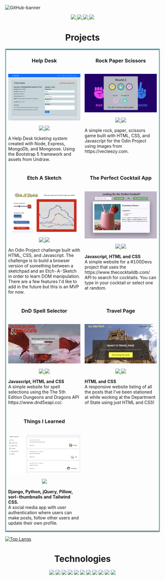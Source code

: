 ![GitHub-banner](https://user-images.githubusercontent.com/19597150/170040589-92e5d106-719b-4455-b7b2-4bf69279f52e.jpeg)

<p align="center">
  <a href="https://nancychaudhry.com" target="_blank">
    <img
      src="https://img.shields.io/static/v1?label=|&message=WEBSITE&color=23555f&style=plastic&logo=react&logo-color=white" />
  </a>
  <a href="https://www.linkedin.com/in/nancy-chaudhry14/" target="_blank">
    <img
      src="https://img.shields.io/static/v1?label=|&message=LINKED-IN&color=cdf998&style=plastic&logo=linkedin&logo-color=white" />
  </a>
  <a href="https://twitter.com/Ch14Nancy" target="_blank">
    <img
      src="https://img.shields.io/static/v1?label=|&message=TWITTER&color=23555f&style=plastic&logo=twitter&logo-color=white" />
  </a>
  <a href="https://angel.co/u/nancy-chaudhry" target="_blank">
    <img
      src="https://img.shields.io/static/v1?label=|&message=ANGEL-LIST&color=cdf998&style=plastic&logo=angellist&logo-color=white" />
  </a>
</p>

<h1 align="center">Projects</h1>

<table bordercolor="#66b2b2">
  <tr>
    <td width="50%" valign="top">
      <h3 align="center">Help Desk</h3>
      <br />
      <a href="https://github.com/chaudhryna/help-desk/" target="_blank">
        <img width="100%" alt="help-desk" src="/images/update-ticket.png">
      </a>
      <br />
      <p align="center">
        <a href="https://github.com/chaudhryna/help-desk" target="_blank">
          <img
            src="https://img.shields.io/static/v1?label=|&message=REPO&color=23555f&style=plastic&logo=github&logo-color=white" />
        </a>
        <a href="https://dead-tunic-tuna.cyclic.app" target="_blank">
          <img
            src="https://img.shields.io/static/v1?label=|&message=WEBSITE&color=cdf998&style=plastic&logo=wordpress&logo-color=white" />
        </a>
      </p>
      <p>A Help Desk ticketing system created with Node, Express, MongoDb, and Mongoose. Using the Bootstrap 5 framework and assets from Undraw.</p>
    </td>
    <td width="50%" valign="top">
      <h3 align="center">Rock Paper Scissors</h3>
      <br />
      <a href="https://github.com/chaudhryna/odin-rock-paper-scissors" target="_blank">
        <img width="100%" alt="rock-paper-scissors" src="/images/rock-paper-scissors.png">
      </a>
      <br />
      <p align="center">
        <a href="https://github.com/chaudhryna/odin-rock-paper-scissors" target="_blank">
          <img
            src="https://img.shields.io/static/v1?label=|&message=REPO&color=23555f&style=plastic&logo=github&logo-color=white" />
        </a>
        <a href="https://chaudhryna.github.io/odin-rock-paper-scissors" target="_blank">
          <img
            src="https://img.shields.io/static/v1?label=|&message=WEBSITE&color=cdf998&style=plastic&logo=wordpress&logo-color=white" />
        </a>
      </p>
      <p>A simple rock, paper, scissors game built with HTML, CSS, and Javascript for the Odin Project using images from
        https://vecteezy.com.</p>
    </td>
  </tr>
  <tr>
    <td width="50%" valign="top">
      <h3 align="center">Etch A Sketch</h3>
      <br />
      <a href="https://github.com/chaudhryna/etch-a-sketch" target="_blank">
        <img width="100%" alt="etch-a-sketch" src="/images/etch-a-sketch.png">
      </a>
      <br />
      <p align="center">
        <a href="https://github.com/chaudhryna/etch-a-sketch" target="_blank">
          <img
            src="https://img.shields.io/static/v1?label=|&message=REPO&color=23555f&style=plastic&logo=github&logo-color=white" />
        </a>
        <a href="https://chaudhryna.github.io/etch-a-sketch" target="_blank">
          <img
            src="https://img.shields.io/static/v1?label=|&message=WEBSITE&color=cdf998&style=plastic&logo=wordpress&logo-color=white" />
        </a>
      </p>
      <p>An Odin Project challenge built with HTML, CSS, and Javascript. The challenge is to build a browser version of
        something between a sketchpad and an Etch-A-Sketch in order to learn DOM manipulation. There are a few features I'd like to add in the future but this is an MVP for now.</p>
    </td>
    <td width="50%" valign="top">
      <h3 align="center">The Perfect Cocktail App</h3>
      <br />
      <a target="_blank" href="https://pick-a-cocktail.netlify.app/">
        <img width="100%" alt="perfect-cocktail" src="/images/perfect-cocktail.png">
      </a>
      <br />
      <p align="center">
        <a href="https://github.com/chaudhryna/cocktail-api" target="_blank">
          <img
            src="https://img.shields.io/static/v1?label=|&message=REPO&color=23555f&style=plastic&logo=github&logo-color=white" />
        </a>
        <a href="https://pick-a-cocktail.netlify.app/" target="_blank">
          <img
            src="https://img.shields.io/static/v1?label=|&message=WEBSITE&color=cdf998&style=plastic&logo=wordpress&logo-color=white" />
        </a>
      </p>
      <p><strong>Javascript, HTML and CSS</strong><br /> A simple website for a #100Devs project that uses the
        https://www.thecocktaildb.com/ API to search for cocktails. You can type in your cocktail or select one at
        random.</p>
    </td>
  </tr>
  <tr>
    <td width="50%" valign="top">
      <h3 align="center">DnD Spell Selector</h3>
      <br />
      <a href="https://dnd-spell-selector.netlify.app/" target="_blank">
        <img width="100%" alt="DnD-Spell-Selector" src="/images/DnD-Spell-Selector.png">
      </a>
      <br />
      <p align="center">
        <a href="https://github.com/chaudhryna/DnD-API-Spell-Selector" target="_blank">
          <img
            src="https://img.shields.io/static/v1?label=|&message=REPO&color=23555f&style=plastic&logo=github&logo-color=white" />
        </a>
        <a href="https://dnd-spell-selector.netlify.app/" target="_blank">
          <img
            src="https://img.shields.io/static/v1?label=|&message=WEBSITE&color=cdf998&style=plastic&logo=wordpress&logo-color=white" />
        </a>
      </p>
      <p><strong>Javascript, HTML and CSS</strong> <br />A simple website for spell selections using the The 5th Edition
        Dungeons and Dragons API https://www.dnd5eapi.co/.</p>
    </td>
    <td width="50%" valign="top">
      <h3 align="center">Travel Page</h3>
      <br />
      <a href="https://chaudhryna.github.io/travel-page/" target="_blank">
        <img width="100%" alt="travel-page" src="/images/travel-page.png">
      </a>
      <br />
      <p align="center">
        <a href="https://github.com/chaudhryna/travel-page" target="_blank">
          <img
            src="https://img.shields.io/static/v1?label=|&message=REPO&color=23555f&style=plastic&logo=github&logo-color=white" />
        </a>
        <a href="https://chaudhryna.github.io/travel-page/" target="_blank">
          <img
            src="https://img.shields.io/static/v1?label=|&message=WEBSITE&color=cdf998&style=plastic&logo=wordpress&logo-color=white" />
        </a>
      </p>
      <p><strong>HTML and CSS</strong><br /> A responsive website listing of all the posts that I've been stationed at
        while working at the Department of State using just HTML and CSS!</p>
    </td>
  </tr>
  <tr>
    <td width="50%" valign="top">
      <h3 align="center">Things I Learned</h3>
      <br />
      <a target="_blank" href="https://github.com/chaudhryna/Django201">
        <img width="100%" alt="things-I-learned" src="/images/things-I-learned.png">
      </a>
      <br />
      <p align="center">
        <a href="https://github.com/chaudhryna/Django201" target="_blank">
          <img
            src="https://img.shields.io/static/v1?label=|&message=REPO&color=23555f&style=plastic&logo=github&logo-color=white" />
        </a>
      </p>
      <p><strong>Django, Python, jQuery, Pillow, sorl-thumbnails and Tailwind CSS.</strong><br /> A social media app
        with user authentication where users can make posts, follow other users and update their own profile.</p>
    </td>
     </tr>
    <tr>
</table>

[![Top
Langs](https://github-readme-stats.vercel.app/api/top-langs/?username=chaudhryna&layout=compact)](https://github.com/chaudhryna/github-readme-stats)

<h1 align="center">Technologies</h1>

<p align="center">
  <img src="https://img.shields.io/static/v1?label=|&message=HTML5&color=23555f&style=plastic&logo=html5" />
  <img src="https://img.shields.io/static/v1?label=|&message=CSS3&color=285f65&style=plastic&logo=css3" />
  <img src="https://img.shields.io/static/v1?label=|&message=SASS&color=2b625f&style=plastic&logo=sass" />
  <img src="https://img.shields.io/static/v1?label=|&message=BOOTSTRAP&color=316c5e&style=plastic&logo=bootstrap" />
  <img src="https://img.shields.io/static/v1?label=|&message=JAVASCRIPT&color=3c7f5d&style=plastic&logo=javascript" />
  <img src="https://img.shields.io/static/v1?label=|&message=REACT.JS&color=4a935c&style=plastic&logo=react" />
  <!--     <img src="https://img.shields.io/static/v1?label=|&message=TYPESCRIPT&color=4a935c&style=plastic&logo=typescript"/> -->
  <img src="https://img.shields.io/static/v1?label=|&message=PYTHON&color=52985b&style=plastic&logo=python" />
  <img src="https://img.shields.io/static/v1?label=|&message=WORDPRESS&color=cdd148&style=plastic&logo=wordpress" />
  <img src="https://img.shields.io/static/v1?label=|&message=MONGO-DB&color=cdd148&style=plastic&logo=mongodb" />
  <img src="https://img.shields.io/static/v1?label=|&message=EXPRESS&color=bbb111&style=plastic&logo=express" />
  <img src="https://img.shields.io/static/v1?label=|&message=GIT&color=cbb148&style=plastic&logo=git" />
</p>
